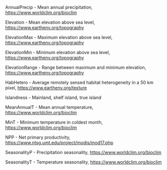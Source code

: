 AnnualPrecip - Mean annual precipitation, https://www.worldclim.org/bioclim


Elevation - Mean elevation above sea level, https://www.earthenv.org/topography


ElevationMax - Maximum elevation above sea level, https://www.earthenv.org/topography


ElevationMin - Minimum elevation above sea level, https://www.earthenv.org/topography


ElevationRange - Range between maximum and minimum elevation, https://www.earthenv.org/topography


HabHetero - Average remotely sensed habitat heterogeneity in a 50 km pixel, https://www.earthenv.org/texture


Islandness - Mainland, shelf island, true island


MeanAnnualT - Mean annual temperature, https://www.worldclim.org/bioclim


MinT - Minimum temperature in coldest month, https://www.worldclim.org/bioclim


NPP - Net primary productivity, https://www.ntsg.umt.edu/project/modis/mod17.php


SeasonalityP - Precipitation seasonality, https://www.worldclim.org/bioclim


SeasonalityT - Temperature seasonality, https://www.worldclim.org/bioclim
